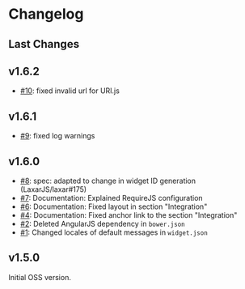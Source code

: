 # Changelog

## Last Changes


## v1.6.2

- [#10](https://github.com/LaxarJS/ax-markdown-display-widget/issues/10): fixed invalid url for URI.js


## v1.6.1

- [#9](https://github.com/LaxarJS/ax-markdown-display-widget/issues/9): fixed log warnings


## v1.6.0

- [#8](https://github.com/LaxarJS/ax-markdown-display-widget/issues/8): spec: adapted to change in widget ID generation (LaxarJS/laxar#175)
- [#7](https://github.com/LaxarJS/ax-markdown-display-widget/issues/7): Documentation: Explained RequireJS configuration
- [#6](https://github.com/LaxarJS/ax-markdown-display-widget/issues/6): Documentation: Fixed layout in section "Integration"
- [#4](https://github.com/LaxarJS/ax-markdown-display-widget/issues/4): Documentation: Fixed anchor link to the section "Integration"
- [#2](https://github.com/LaxarJS/ax-markdown-display-widget/issues/2): Deleted AngularJS dependency in `bower.json`
- [#1](https://github.com/LaxarJS/ax-markdown-display-widget/issues/1): Changed locales of default messages in `widget.json`


## v1.5.0

Initial OSS version.
